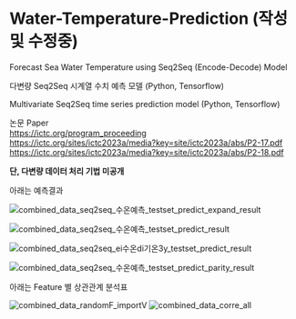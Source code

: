 # Water-Temperature-Prediction (작성 및 수정중)
Forecast Sea Water Temperature using Seq2Seq (Encode-Decode) Model

다변량 Seq2Seq 시계열 수치 예측 모델 (Python, Tensorflow)<br/>

Multivariate Seq2Seq time series prediction model (Python, Tensorflow)<br/>

논문 Paper<br/>
https://ictc.org/program_proceeding<br/>
https://ictc.org/sites/ictc2023a/media?key=site/ictc2023a/abs/P2-17.pdf<br/>
https://ictc.org/sites/ictc2023a/media?key=site/ictc2023a/abs/P2-18.pdf<br/>

**단, 다변량 데이터 처리 기법 미공개**<br/>

아래는 예측결과<br/>

![combined_data_seq2seq_수온예측_testset_predict_expand_result](https://github.com/UniverseMaker/Seq2Seq-Water-Temperature-Prediction/assets/14816515/4cdb5ca0-6d23-4774-9fef-db9267cb675c)<br/>

![combined_data_seq2seq_수온예측_testset_predict_result](https://github.com/UniverseMaker/Seq2Seq-Water-Temperature-Prediction/assets/14816515/36fd4808-c146-487d-93ad-f385a3bdd363)<br/>

![combined_data_seq2seq_ei수온di기온3y_testset_predict_result](https://github.com/UniverseMaker/Seq2Seq-Water-Temperature-Prediction/assets/14816515/c5f3ab70-a894-4a38-9190-8f72720fa050)<br/>

![combined_data_seq2seq_수온예측_testset_predict_parity_result](https://github.com/UniverseMaker/Seq2Seq-Water-Temperature-Prediction/assets/14816515/1cdddc17-5d09-4793-866e-33630572d942)<br/>

아래는 Feature 별 상관관계 분석표<br/>

![combined_data_randomF_importV](https://github.com/UniverseMaker/Seq2Seq-Water-Temperature-Prediction/assets/14816515/6c1275f8-4c9b-4cef-8165-8b13aa489c94)
![combined_data_corre_all](https://github.com/UniverseMaker/Seq2Seq-Water-Temperature-Prediction/assets/14816515/82a2ad60-7d00-4cba-ab81-3d127ceb6c1f)
